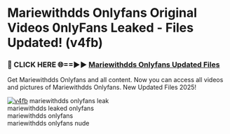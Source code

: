 # Mariewithdds Onlyfans Original Videos 0nlyFans Leaked - Files Updated! (v4fb)

<h3>🔴 CLICK HERE 🌐==►► <a href="https://tinyurl.com/2r6w6z4p" rel="nofollow">Mariewithdds Onlyfans Updated Files</a></h3>

Get Mariewithdds Onlyfans and all content. Now you can access all videos and pictures of Mariewithdds Onlyfans. New Updated Files 2025!

[![v4fb](https://i.imgur.com/CCmkfDU.gif)](https://tinyurl.com/2r6w6z4p)
mariewithdds onlyfans leak<br>
mariewithdds leaked onlyfans<br>
mariewithdds onlyfans<br>
mariewithdds onlyfans nude